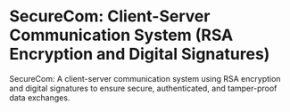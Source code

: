 # SecureCom: Client-Server Communication System (RSA Encryption and Digital Signatures)
 SecureCom: A client-server communication system using RSA encryption and digital signatures to ensure secure, authenticated, and tamper-proof data exchanges.
